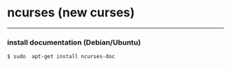# ncurses (new curses)

---

### install documentation (Debian/Ubuntu)
```bash
$ sudo  apt-get install ncurses-doc
```

